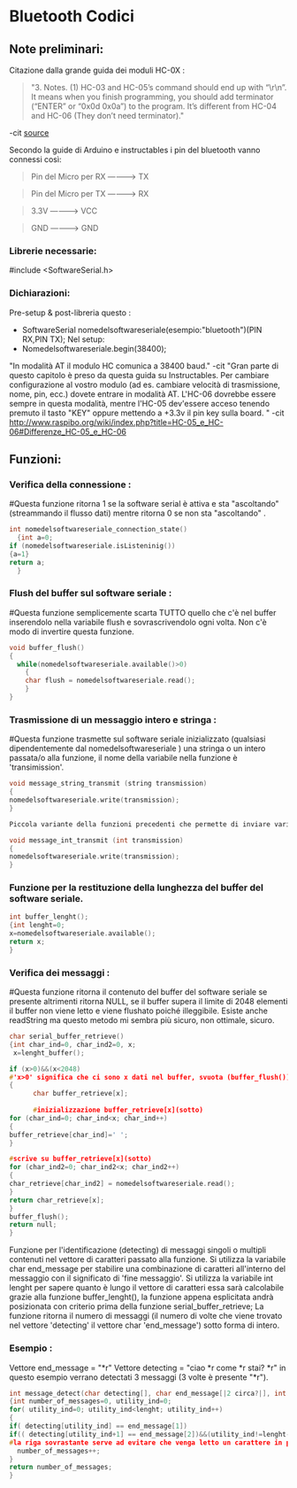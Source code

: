 # Bluetooth Codici 

## Note preliminari:

Citazione dalla grande guida dei moduli HC-0X :

 > "3. Notes. (1) HC-03 and HC-05’s command should end up with “\r\n”. It means when you finish programming, you should add terminator (“ENTER” or “0x0d 0x0a”) to the program. It’s different from HC-04 and HC-06 (They don’t need terminator)." 
 
-cit [source](http://cdn.instructables.com/ORIG/FKY/Z0UT/HX7OYY7I/FKYZ0UTHX7OYY7I.pdf)

Secondo la guide di Arduino e instructables i pin del bluetooth vanno connessi così: 
> Pin del Micro per RX ———->      TX

> Pin del Micro per TX ———->      RX

> 3.3V         ———->      VCC

> GND        ———->      GND


### Librerie necessarie:

#include <SoftwareSerial.h>


### Dichiarazioni:

Pre-setup & post-libreria questo :
 - SoftwareSerial nomedelsoftwareseriale(esempio:"bluetooth")(PIN RX,PIN TX);
Nel setup:
 - Nomedelsoftwareseriale.begin(38400);

"In modalità AT il modulo HC comunica a 38400 baud." -cit
"Gran parte di questo capitolo è preso da questa guida su Instructables. Per cambiare configurazione al vostro modulo (ad es. cambiare velocità di trasmissione, nome, pin, ecc.) dovete entrare in modalità AT. L'HC-06 dovrebbe essere sempre in questa modalità, mentre l'HC-05 dev'essere acceso tenendo premuto il tasto "KEY" oppure mettendo a +3.3v il pin key sulla board. " 
-cit http://www.raspibo.org/wiki/index.php?title=HC-05_e_HC-06#Differenze_HC-05_e_HC-06


## Funzioni:

### Verifica della connessione :
#Questa funzione ritorna 1 se la software serial è attiva e sta "ascoltando" (streammando il flusso dati) mentre ritorna 0 se non sta "ascoltando" .


``` C++
int nomedelsoftwareseriale_connection_state()
  {int a=0;
if (nomedelsoftwareseriale.isListeninig())
{a=1}
return a; 
  }
  ```



### Flush del buffer sul software seriale :
#Questa funzione semplicemente scarta TUTTO quello che c'è nel buffer inserendolo nella variabile flush e sovrascrivendolo ogni volta. Non c'è modo di invertire questa funzione.

``` C++
void buffer_flush()
{
  while(nomedelsoftwareseriale.available()>0)
    {
    char flush = nomedelsoftwareseriale.read();
    }
} 
```

### Trasmissione di un messaggio intero e stringa :
#Questa funzione trasmette sul software seriale inizializzato (qualsiasi dipendentemente dal nomedelsoftwareseriale ) una stringa o un intero passata/o alla funzione, il nome della variabile nella funzione è 'transimission'.
``` C++
void message_string_transmit (string transmission)
{
nomedelsoftwareseriale.write(transmission);
}

Piccola variante della funzioni precedenti che permette di inviare variabili di interi. 

void message_int_transmit (int transmission)
{
nomedelsoftwareseriale.write(transmission);
}
```

### Funzione per la restituzione della lunghezza del buffer del software seriale.

``` C++
int buffer_lenght();
{int lenght=0;
x=nomedelsoftwareseriale.available();
return x;
}
```

### Verifica dei messaggi :
#Questa funzione ritorna il contenuto del buffer del software seriale se presente altrimenti ritorna NULL, se il buffer supera il limite di 2048 elementi il buffer non viene letto e viene flushato poiché illeggibile.
Esiste anche readString ma questo metodo mi sembra più sicuro, non ottimale, sicuro.

``` C++
char serial_buffer_retrieve() 
{int char_ind=0, char_ind2=0, x; 
 x=lenght_buffer();

if (x>0)&&(x<2048)
#'x>0' significa che ci sono x dati nel buffer, svuota (buffer_flush()) il buffer se ci sono più di 2048 elementi, altrimenti si va verso il buffer overflow.
{
      char buffer_retrieve[x];
 
      #inizializzazione buffer_retrieve[x](sotto) 
for (char_ind=0; char_ind<x; char_ind++) 
{
buffer_retrieve[char_ind]=' ';
} 

#scrive su buffer_retrieve[x](sotto)
for (char_ind2=0; char_ind2<x; char_ind2++) 
{
char_retrieve[char_ind2] = nomedelsoftwareseriale.read(); 
} 
return char_retrieve[x]; 
} 
buffer_flush();
return null;
}
```

Funzione per l'identificazione (detecting) di messaggi singoli o multipli contenuti nel vettore di caratteri passato alla funzione. 
Si utilizza la variabile char end_message per stabilire una combinazione di caratteri all'interno del messaggio con il significato di 'fine messaggio'.
Si utilizza la variabile int lenght per sapere quanto è lungo il vettore di caratteri essa sarà calcolabile grazie alla funzione buffer_lenght(), la funzione appena esplicitata andrà posizionata con criterio prima della funzione serial_buffer_retrieve;
La funzione ritorna il numero di messaggi (il numero di volte che viene trovato nel vettore 'detecting' il vettore char 'end_message') sotto forma di intero.

### Esempio : 

Vettore end_message = "*r"
Vettore detecting = "ciao *r come *r stai? *r"
in questo esempio verrano detectati 3 messaggi (3 volte è presente "*r").

``` C++
int message_detect(char detecting[], char end_message[|2 circa?|], int lenght)
{int number_of_messages=0, utility_ind=0;
for( utility_ind=0; utility_ind<lenght; utility_ind++)
{
if( detecting[utility_ind] == end_message[1])
if(( detecting[utility_ind+1] == end_message[2])&&(utility_ind!=lenght-1))
#la riga sovrastante serve ad evitare che venga letto un carattere in più rispetto alla lunghezza del vettore stesso. (esempio utility_ind==19 allora utility_ind+1==20 QUESTO NON DEVE ACCADERE) questo problema è anche risolvibile modificando il for ma una soluzione vale l'altra in questo caso.
  number_of_messages++; 
}
return number_of_messages;
}
```